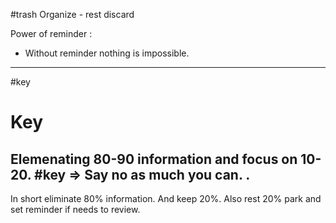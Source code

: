 #trash Organize - rest discard


Power of reminder :
- Without reminder nothing is impossible.


----
#key 
# Key
Elemenating 80-90 information and focus on 10-20.  #key 
     => Say no as much you can.
 .
----

In short eliminate 80% information. And keep 20%. 
Also rest 20% park and set reminder if needs to review.